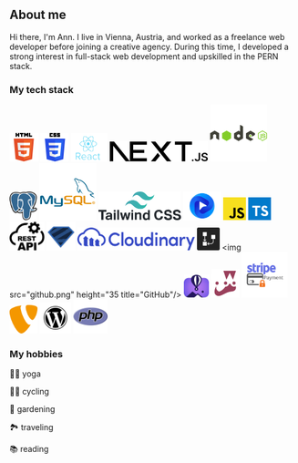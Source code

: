 ## About me
Hi there, I'm Ann.
I live in Vienna, Austria, and worked as a freelance web developer before joining a creative agency.
During this time, I developed a strong interest in full-stack web development and upskilled in the PERN stack.

### My tech stack
<img src="html5.png" height="50" title="HTML5"/> <img src="CSS3.png" height="50" title="CSS3"/> <img src="react.jpg" title="React" height="50"/> <img src="nextjs-13.png" height="35" title="NEXT.JS"/>  <img src="nodejs-logo-svgrepo-com.png" height="100" title="node.js"/>  <img src="postgresql.png" height="50" title="PostgreSQL"/>  <img src="MySQL.png" height="100" title="MySQL"/> <img src="tailwind-css-1.png" height="50" title="Tailwind CSS"/>  <img src="flowbite.webp" height="50" title="Flowbite"/>  <img src="js.png" height="40" title="JavaScript"/>  <img src="typescript.png" height="40" title="TypeScript"/>  <img src="restAPI.png" height="50" title="REST API"/>  <img src="zod.png" height="50" title="Zod"/>  <img src="cloudinary_logo_blue_0720_svg.png" height="40" title="Cloudinary"/>  <img src="drawSQL.jpg" height="40" title="drawSQL"/>  <img src="github.png" height="35 title="GitHub"/>  <img src="flyio.jpg" height="40" title="Fly.io"/>  <img src="jest.png" height="50" title="Jest"/>  <img src="Stripe-Payment-Logo.png" height="80" title="stripe"/> <img src="typo3.png" height="50" title="TYPO3"/>  <img src="WordPress_icon-icons.webp" height="55" title="WordPress"/>  <img src="php.png" height="60" title="PHP"/>

### My hobbies
🧘‍♀️ yoga

🚵‍♀️ cycling

🌹 gardening

🏞 traveling

📚 reading
